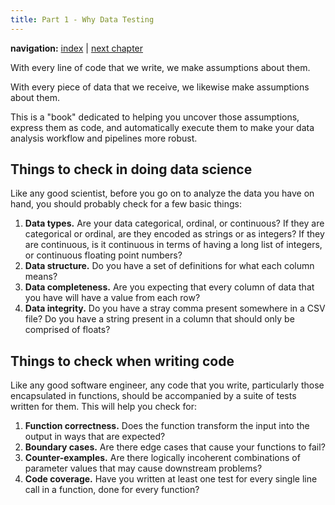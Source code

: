 ```yaml
---
title: Part 1 - Why Data Testing
---
```


**navigation:** [index](./) | [next chapter](./chapter2)

With every line of code that we write, we make assumptions about them.

With every piece of data that we receive, we likewise make assumptions about them.

This is a "book" dedicated to helping you uncover those assumptions, express them as code, and automatically execute them to make your data analysis workflow and pipelines more robust.

## Things to check in doing data science

Like any good scientist, before you go on to analyze the data you have on hand, you should probably check for a few basic things:

1. **Data types.** Are your data categorical, ordinal, or continuous? If they are categorical or ordinal, are they encoded as strings or as integers? If they are continuous, is it continuous in terms of having a long list of integers, or continuous floating point numbers?
1. **Data structure.** Do you have a set of definitions for what each column means?
1. **Data completeness.** Are you expecting that every column of data that you have will have a value from each row?
1. **Data integrity.** Do you have a stray comma present somewhere in a CSV file? Do you have a string present in a column that should only be comprised of floats?

## Things to check when writing code

Like any good software engineer, any code that you write, particularly those encapsulated in functions, should be accompanied by a suite of tests written for them. This will help you check for:

1. **Function correctness.** Does the function transform the input into the output in ways that are expected?
1. **Boundary cases.** Are there edge cases that cause your functions to fail?
1. **Counter-examples.** Are there logically incoherent combinations of parameter values that may cause downstream problems?
1. **Code coverage.** Have you written at least one test for every single line call in a function, done for every function?
